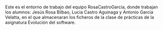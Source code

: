 Este es el entorno de trabajo del equipo RosaCastroGarcia, donde trabajan 
los alumnos: Jesús Rosa Bilbao, Lucia Castro Aguinaga y Antonio
Garcia Velatta, en el que almacenaran los ficheros de la clase de prácticas 
de la asignatura Evolución del software.
